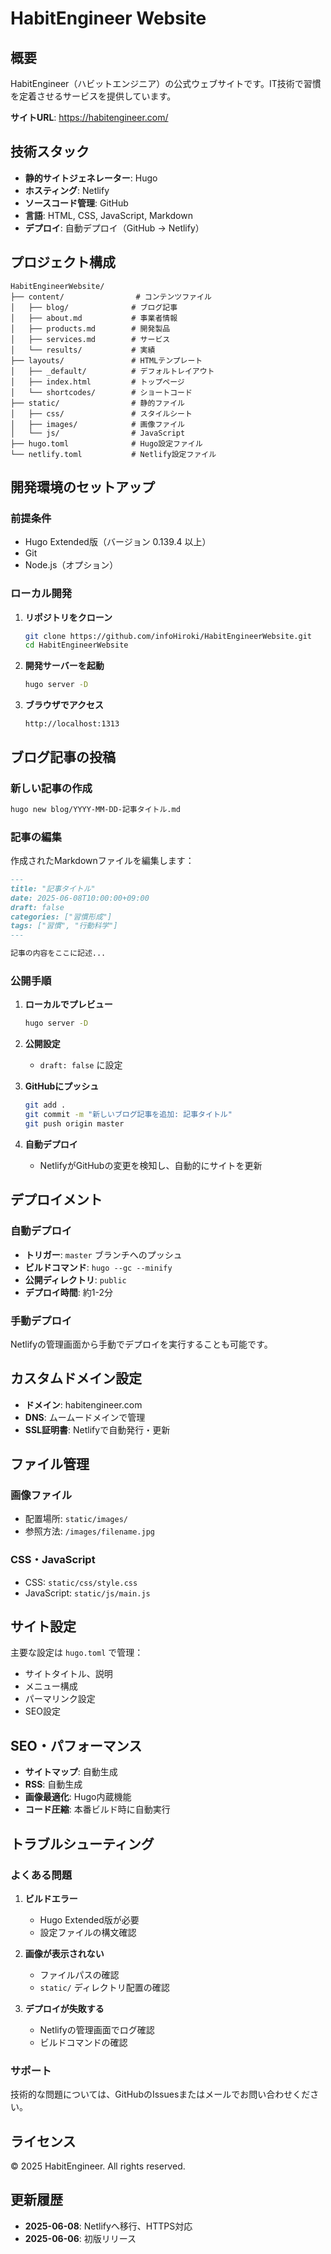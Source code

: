 # HabitEngineer Website

## 概要

HabitEngineer（ハビットエンジニア）の公式ウェブサイトです。IT技術で習慣を定着させるサービスを提供しています。

**サイトURL**: https://habitengineer.com/

## 技術スタック

- **静的サイトジェネレーター**: Hugo
- **ホスティング**: Netlify
- **ソースコード管理**: GitHub
- **言語**: HTML, CSS, JavaScript, Markdown
- **デプロイ**: 自動デプロイ（GitHub → Netlify）

## プロジェクト構成

```
HabitEngineerWebsite/
├── content/                # コンテンツファイル
│   ├── blog/              # ブログ記事
│   ├── about.md           # 事業者情報
│   ├── products.md        # 開発製品
│   ├── services.md        # サービス
│   └── results/           # 実績
├── layouts/               # HTMLテンプレート
│   ├── _default/          # デフォルトレイアウト
│   ├── index.html         # トップページ
│   └── shortcodes/        # ショートコード
├── static/                # 静的ファイル
│   ├── css/               # スタイルシート
│   ├── images/            # 画像ファイル
│   └── js/                # JavaScript
├── hugo.toml              # Hugo設定ファイル
└── netlify.toml           # Netlify設定ファイル
```

## 開発環境のセットアップ

### 前提条件

- Hugo Extended版（バージョン 0.139.4 以上）
- Git
- Node.js（オプション）

### ローカル開発

1. **リポジトリをクローン**
   ```bash
   git clone https://github.com/infoHiroki/HabitEngineerWebsite.git
   cd HabitEngineerWebsite
   ```

2. **開発サーバーを起動**
   ```bash
   hugo server -D
   ```

3. **ブラウザでアクセス**
   ```
   http://localhost:1313
   ```

## ブログ記事の投稿

### 新しい記事の作成

```bash
hugo new blog/YYYY-MM-DD-記事タイトル.md
```

### 記事の編集

作成されたMarkdownファイルを編集します：

```markdown
---
title: "記事タイトル"
date: 2025-06-08T10:00:00+09:00
draft: false
categories: ["習慣形成"]
tags: ["習慣", "行動科学"]
---

記事の内容をここに記述...
```

### 公開手順

1. **ローカルでプレビュー**
   ```bash
   hugo server -D
   ```

2. **公開設定**
   - `draft: false` に設定

3. **GitHubにプッシュ**
   ```bash
   git add .
   git commit -m "新しいブログ記事を追加: 記事タイトル"
   git push origin master
   ```

4. **自動デプロイ**
   - NetlifyがGitHubの変更を検知し、自動的にサイトを更新

## デプロイメント

### 自動デプロイ

- **トリガー**: `master` ブランチへのプッシュ
- **ビルドコマンド**: `hugo --gc --minify`
- **公開ディレクトリ**: `public`
- **デプロイ時間**: 約1-2分

### 手動デプロイ

Netlifyの管理画面から手動でデプロイを実行することも可能です。

## カスタムドメイン設定

- **ドメイン**: habitengineer.com
- **DNS**: ムームードメインで管理
- **SSL証明書**: Netlifyで自動発行・更新

## ファイル管理

### 画像ファイル

- 配置場所: `static/images/`
- 参照方法: `/images/filename.jpg`

### CSS・JavaScript

- CSS: `static/css/style.css`
- JavaScript: `static/js/main.js`

## サイト設定

主要な設定は `hugo.toml` で管理：

- サイトタイトル、説明
- メニュー構成
- パーマリンク設定
- SEO設定

## SEO・パフォーマンス

- **サイトマップ**: 自動生成
- **RSS**: 自動生成
- **画像最適化**: Hugo内蔵機能
- **コード圧縮**: 本番ビルド時に自動実行

## トラブルシューティング

### よくある問題

1. **ビルドエラー**
   - Hugo Extended版が必要
   - 設定ファイルの構文確認

2. **画像が表示されない**
   - ファイルパスの確認
   - `static/` ディレクトリ配置の確認

3. **デプロイが失敗する**
   - Netlifyの管理画面でログ確認
   - ビルドコマンドの確認

### サポート

技術的な問題については、GitHubのIssuesまたはメールでお問い合わせください。

## ライセンス

© 2025 HabitEngineer. All rights reserved.

## 更新履歴

- **2025-06-08**: Netlifyへ移行、HTTPS対応
- **2025-06-06**: 初版リリース